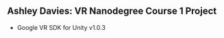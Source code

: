 Ashley Davies: VR Nanodegree Course 1 Project
---------------------------------------------

 * Google VR SDK for Unity v1.0.3

